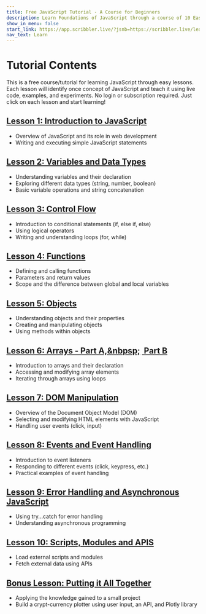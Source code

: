 ```yaml
---
title: Free JavaScript Tutorial - A Course for Beginners
description: Learn Foundations of JavaScript through a course of 10 Easy Lessons
show_in_menu: false
start_link: https://app.scribbler.live/?jsnb=https://scribbler.live/learn/intro-lesson-1.jsnb
nav_text: Learn
---
```


# Tutorial Contents
This is a free course/tutorial for learning JavaScript through easy lessons. Each lesson will identify once concept of JavaScript and teach it using live code, examples, and experiments. No login or subscription required. Just click on each lesson and start learning!

## <a href="https://app.scribbler.live/?jsnb=https://scribbler.live/learn/intro-lesson-1.jsnb">Lesson 1: Introduction to JavaScript</a>
- Overview of JavaScript and its role in web development
- Writing and executing simple JavaScript statements

## <a href="https://app.scribbler.live/?jsnb=https://scribbler.live/learn/intro-lesson-2.jsnb">Lesson 2: Variables and Data Types</a>
- Understanding variables and their declaration
- Exploring different data types (string, number, boolean)
- Basic variable operations and string concatenation

## <a href="https://app.scribbler.live/?jsnb=https://scribbler.live/learn/intro-lesson-3.jsnb">Lesson 3: Control Flow<a>
- Introduction to conditional statements (if, else if, else)
- Using logical operators 
- Writing and understanding loops (for, while)

## <a href="https://app.scribbler.live/?jsnb=https://scribbler.live/learn/intro-lesson-4.jsnb"> Lesson 4: Functions</a>
- Defining and calling functions
- Parameters and return values
- Scope and the difference between global and local variables

## <a href="https://app.scribbler.live/?jsnb=https://scribbler.live/learn/intro-lesson-5.jsnb"> Lesson 5: Objects </a>
- Understanding objects and their properties
- Creating and manipulating objects
- Using methods within objects


## <a href="https://app.scribbler.live/?jsnb=https://scribbler.live/learn/intro-lesson-6a.jsnb"> Lesson 6: Arrays -  Part A,&nbpsp;</a>&nbsp;<a href="https://app.scribbler.live/?jsnb=https://scribbler.live/learn/intro-lesson-6b.jsnb"> Part B</a>
- Introduction to arrays and their declaration
- Accessing and modifying array elements
- Iterating through arrays using loops


## <a href="https://app.scribbler.live/#github:gopi-suvanam/scribbler-website/learn/intro-lesson-7.jsnb" >Lesson 7: DOM Manipulation </a>
- Overview of the Document Object Model (DOM)
- Selecting and modifying HTML elements with JavaScript
- Handling user events (click, input)

## <a href="https://app.scribbler.live/#github:gopi-suvanam/scribbler-website/learn/intro-lesson-8.jsnb"> Lesson 8: Events and Event Handling </a>
- Introduction to event listeners
- Responding to different events (click, keypress, etc.)
- Practical examples of event handling

## <a href="https://app.scribbler.live/#github:gopi-suvanam/scribbler-website/learn/intro-lesson-9.jsnb"> Lesson 9: Error Handling and Asynchronous JavaScript </a>
- Using try...catch for error handling
- Understanding asynchronous programming

## <a href="https://app.scribbler.live/#github:gopi-suvanam/scribbler-website/learn/intro-lesson-10.jsnb"> Lesson 10: Scripts, Modules and APIS</a>
- Load external scripts and modules
- Fetch external data using APIs

## <a href="https://scribbler.live/learn/javascript-tutorial-beginners/bonus-lesson">Bonus Lesson: Putting it All Together</a>
- Applying the knowledge gained to a small project
- Build a crypt-currency plotter using user input, an API, and Plotly library

